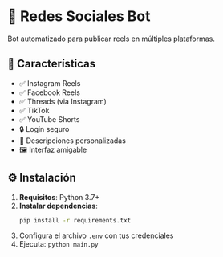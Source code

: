 # 🤖 Redes Sociales Bot
Bot automatizado para publicar reels en múltiples plataformas.

## 🚀 Características
- ✅ Instagram Reels
- ✅ Facebook Reels  
- ✅ Threads (via Instagram)
- ✅ TikTok
- ✅ YouTube Shorts
- 🔒 Login seguro
- 📝 Descripciones personalizadas
- 🖼️ Interfaz amigable

## ⚙️ Instalación

1. **Requisitos**: Python 3.7+
2. **Instalar dependencias**:
   ```bash
   pip install -r requirements.txt

3. Configura el archivo ```.env``` con tus credenciales
4. Ejecuta: ```python main.py```
